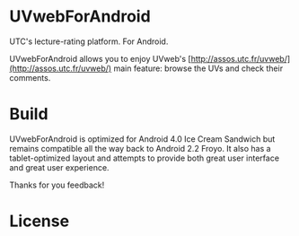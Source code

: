 UVwebForAndroid
===============

UTC's lecture-rating platform. For Android.



UVwebForAndroid allows you to enjoy UVweb's [http://assos.utc.fr/uvweb/](http://assos.utc.fr/uvweb/) main feature: browse the UVs and check their comments.

Build
===============

UVwebForAndroid is optimized for Android 4.0 Ice Cream Sandwich but remains compatible all the way back to Android 2.2 Froyo. It also has a tablet-optimized layout and attempts to provide both great user interface and great user experience.



Thanks for you feedback!

License
===============
